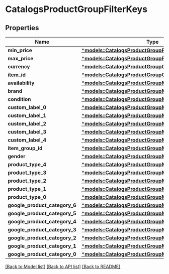 # CatalogsProductGroupFilterKeys

## Properties
Name | Type | Description | Notes
------------ | ------------- | ------------- | -------------
**min_price** | [***models::CatalogsProductGroupPricingCriteria**](.md) |  | 
**max_price** | [***models::CatalogsProductGroupPricingCriteria**](.md) |  | 
**currency** | [***models::CatalogsProductGroupCurrencyCriteria**](.md) |  | 
**item_id** | [***models::CatalogsProductGroupCurrencyCriteria**](.md) |  | 
**availability** | [***models::CatalogsProductGroupMultipleStringCriteria**](.md) |  | 
**brand** | [***models::CatalogsProductGroupMultipleStringCriteria**](.md) |  | 
**condition** | [***models::CatalogsProductGroupMultipleStringCriteria**](.md) |  | 
**custom_label_0** | [***models::CatalogsProductGroupMultipleStringCriteria**](.md) |  | 
**custom_label_1** | [***models::CatalogsProductGroupMultipleStringCriteria**](.md) |  | 
**custom_label_2** | [***models::CatalogsProductGroupMultipleStringCriteria**](.md) |  | 
**custom_label_3** | [***models::CatalogsProductGroupMultipleStringCriteria**](.md) |  | 
**custom_label_4** | [***models::CatalogsProductGroupMultipleStringCriteria**](.md) |  | 
**item_group_id** | [***models::CatalogsProductGroupMultipleStringCriteria**](.md) |  | 
**gender** | [***models::CatalogsProductGroupMultipleStringCriteria**](.md) |  | 
**product_type_4** | [***models::CatalogsProductGroupMultipleStringListCriteria**](.md) |  | 
**product_type_3** | [***models::CatalogsProductGroupMultipleStringListCriteria**](.md) |  | 
**product_type_2** | [***models::CatalogsProductGroupMultipleStringListCriteria**](.md) |  | 
**product_type_1** | [***models::CatalogsProductGroupMultipleStringListCriteria**](.md) |  | 
**product_type_0** | [***models::CatalogsProductGroupMultipleStringListCriteria**](.md) |  | 
**google_product_category_6** | [***models::CatalogsProductGroupMultipleStringListCriteria**](.md) |  | 
**google_product_category_5** | [***models::CatalogsProductGroupMultipleStringListCriteria**](.md) |  | 
**google_product_category_4** | [***models::CatalogsProductGroupMultipleStringListCriteria**](.md) |  | 
**google_product_category_3** | [***models::CatalogsProductGroupMultipleStringListCriteria**](.md) |  | 
**google_product_category_2** | [***models::CatalogsProductGroupMultipleStringListCriteria**](.md) |  | 
**google_product_category_1** | [***models::CatalogsProductGroupMultipleStringListCriteria**](.md) |  | 
**google_product_category_0** | [***models::CatalogsProductGroupMultipleStringListCriteria**](.md) |  | 

[[Back to Model list]](../README.md#documentation-for-models) [[Back to API list]](../README.md#documentation-for-api-endpoints) [[Back to README]](../README.md)


